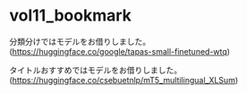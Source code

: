 # vol11_bookmark
分類分けではモデルをお借りしました。(https://huggingface.co/google/tapas-small-finetuned-wtq)  

タイトルおすすめではモデルをお借りしました。(https://huggingface.co/csebuetnlp/mT5_multilingual_XLSum)

